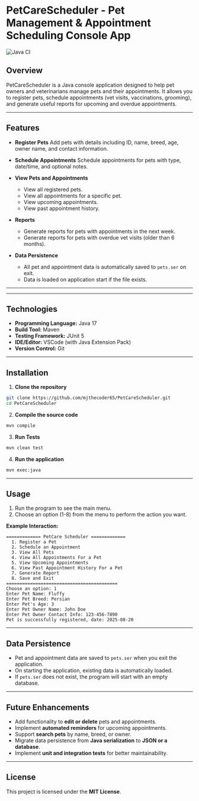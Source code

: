 # PetCareScheduler - Pet Management & Appointment Scheduling Console App

![Java CI](https://github.com/mjthecoder65/PetCareScheduler/actions/workflows/maven.yml/badge.svg)

## Overview

PetCareScheduler is a Java console application designed to help pet owners and veterinarians manage pets and their appointments. It allows you to register pets, schedule appointments (vet visits, vaccinations, grooming), and generate useful reports for upcoming and overdue appointments.

---

## Features

- **Register Pets**
  Add pets with details including ID, name, breed, age, owner name, and contact information.

- **Schedule Appointments**
  Schedule appointments for pets with type, date/time, and optional notes.

- **View Pets and Appointments**

  - View all registered pets.
  - View all appointments for a specific pet.
  - View upcoming appointments.
  - View past appointment history.

- **Reports**

  - Generate reports for pets with appointments in the next week.
  - Generate reports for pets with overdue vet visits (older than 6 months).

- **Data Persistence**

  - All pet and appointment data is automatically saved to `pets.ser` on exit.
  - Data is loaded on application start if the file exists.

---

---

## Technologies

- **Programming Language:** Java 17
- **Build Tool:** Maven
- **Testing Framework:** JUnit 5
- **IDE/Editor:** VSCode (with Java Extension Pack)
- **Version Control:** Git

---

## Installation

1. **Clone the repository**

```bash
git clone https://github.com/mjthecoder65/PetCareScheduler.git
cd PetCareScheduler
```

2. **Compile the source code**

```bash
mvn compile
```

3. **Run Tests**

```bash
mvn clean test
```

4. **Run the application**

```bash
mvn exec:java
```

---

## Usage

1. Run the program to see the main menu.
2. Choose an option (1-8) from the menu to perform the action you want.

**Example Interaction:**

```
============= PetCare Scheduler =============
  1. Register a Pet
  2. Schedule an Appointment
  3. View All Pets
  4. View All Appointments For a Pet
  5. View Upcoming Appointments
  6. View Past Appointment History For a Pet
  7. Generate Report
  8. Save and Exit
==========================================
Choose an option: 1
Enter Pet Name: Fluffy
Enter Pet Breed: Persian
Enter Pet's Age: 3
Enter Pet Owner Name: John Doe
Enter Pet Owner Contact Info: 123-456-7890
Pet is successfully registered, date: 2025-08-20
```

---

## Data Persistence

- Pet and appointment data are saved to `pets.ser` when you exit the application.
- On starting the application, existing data is automatically loaded.
- If `pets.ser` does not exist, the program will start with an empty database.

---

## Future Enhancements

- Add functionality to **edit or delete** pets and appointments.
- Implement **automated reminders** for upcoming appointments.
- Support **search pets** by name, breed, or owner.
- Migrate data persistence from **Java serialization** to **JSON or a database**.
- Implement **unit and integration tests** for better maintainability.

---

## License

This project is licensed under the **MIT License**.
